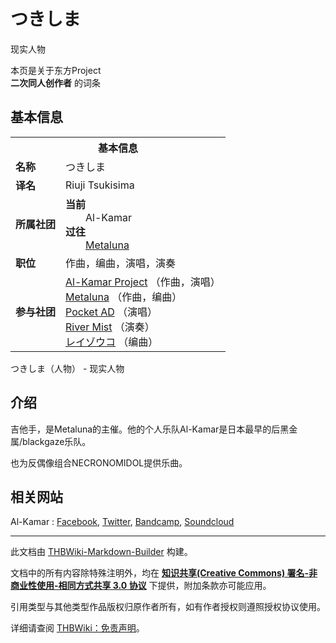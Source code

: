 # つきしま

<!-- source html: G:\repos\THBWiki-Markdown-Builder\THBWikiMarkdown\Temp\main\a\a2\ns0%3A%E3%81%A4%E3%81%8D%E3%81%97%E3%81%BE.html -->

现实人物

本页是关于东方Project  
 **二次同人创作者** 的词条

## 基本信息

<table><tbody><tr><th colspan="3">基本信息</th></tr><tr><td class="label"><b>名称</b></td><td> つきしま </td></tr><tr><td class="label"><b>译名</b></td><td>Riuji Tsukisima</td></tr><tr><td class="label"><b>所属社团</b></td><td><b>当前</b><div style="margin-left:2em;">Al-Kamar</div><b>过往</b><div style="margin-left:2em;"><a href="./Metaluna.md" title="Metaluna">Metaluna</a></div></td></tr><tr><td class="label"><b>职位</b></td><td>作曲，编曲，演唱，演奏</td></tr><tr><td class="label"><b>参与社团</b></td><td><a href="./Al-Kamar_Project.md" title="Al-Kamar Project">Al-Kamar Project</a> （作曲，演唱）<br><a href="./Metaluna.md" title="Metaluna">Metaluna</a> （作曲，编曲）<br><a href="./Pocket_AD.md" title="Pocket AD">Pocket AD</a> （演唱）<br><a href="./River_Mist.md" title="River Mist">River Mist</a> （演奏）<br><a href="./レイゾウコ.md" title="レイゾウコ">レイゾウコ</a> （编曲）</td></tr></tbody></table>

つきしま（人物） - 现实人物

## 介绍
  
吉他手，是Metaluna的主催。他的个人乐队Al-Kamar是日本最早的后黑金属/blackgaze乐队。
  
  
也为反偶像组合NECRONOMIDOL提供乐曲。
  


## 相关网站
Al-Kamar
: [Facebook](https://www.facebook.com/pg/alkamarband), [Twitter](https://twitter.com/ALKAMAR_MIJIME), [Bandcamp](https://al-kamar.bandcamp.com/), [Soundcloud](https://soundcloud.com/alkamar)





---

此文档由 [THBWiki-Markdown-Builder](https://github.com/Delsin-Yu/THBWiki-Markdown-Builder) 构建。

文档中的所有内容除特殊注明外，均在 [**知识共享(Creative Commons) 署名-非商业性使用-相同方式共享 3.0 协议**](https://creativecommons.org/licenses/by-sa/3.0/deed.zh-hans) 下提供，附加条款亦可能应用。

引用类型与其他类型作品版权归原作者所有，如有作者授权则遵照授权协议使用。

详细请查阅 [THBWiki：免责声明](https://thbwiki.cc/THBWiki:%E5%85%8D%E8%B4%A3%E5%A3%B0%E6%98%8E)。

